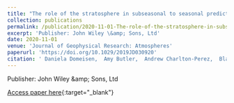 ```yaml
---
title: "The role of the stratosphere in subseasonal to seasonal prediction Part I: Predictability of the stratosphere"
collection: publications
permalink: /publication/2020-11-01-The-role-of-the-stratosphere-in-subseasonal-to-seasonal-prediction-Part-I-Predictability-of-the-stratosphere
excerpt: 'Publisher: John Wiley \&amp; Sons, Ltd'
date: 2020-11-01
venue: 'Journal of Geophysical Research: Atmospheres'
paperurl: 'https://doi.org/10.1029/2019JD030920'
citation: ' Daniela Domeisen,  Amy Butler,  Andrew Charlton-Perez,  Blanca Ayarzagüena,  Mark Baldwin,  Etienne Dunn-Sigouin,  Jason Furtado,  Chaim Garfinkel,  Peter Hitchcock,  Alexey Karpechko,  Hera Kim,  Jeff Knight,  Andrea Lang,  Eun-Pa Lim,  Andrew Marshall,  Greg Roff,  Chen Schwartz,  Isla Simpson,  Seok-Woo Son,  Masakazu Taguchi, &quot;The role of the stratosphere in subseasonal to seasonal prediction Part I: Predictability of the stratosphere.&quot; Journal of Geophysical Research: Atmospheres, 2020.'
---
```

Publisher: John Wiley \&amp; Sons, Ltd

[Access paper here](https://doi.org/10.1029/2019JD030920){:target="_blank"}
